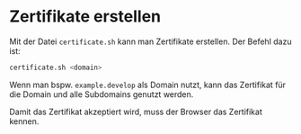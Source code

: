 # Zertifikate erstellen

Mit der Datei `certificate.sh` kann man Zertifikate erstellen. Der Befehl dazu ist:

```bash
certificate.sh <domain>
```

Wenn man bspw. `example.develop` als Domain nutzt, kann das Zertifikat für die Domain und alle Subdomains genutzt werden.

Damit das Zertifikat akzeptiert wird, muss der Browser das Zertifikat kennen.
